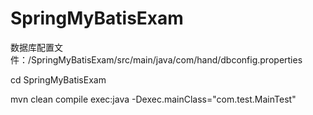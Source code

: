 # SpringMyBatisExam

数据库配置文件：/SpringMyBatisExam/src/main/java/com/hand/dbconfig.properties

cd SpringMyBatisExam

mvn clean compile exec:java -Dexec.mainClass="com.test.MainTest"
